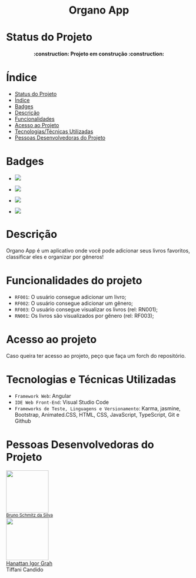 # <h1 align="center">Organo App</h1>

# Status do Projeto
<h4 align="center"> 
    :construction:  Projeto em construção  :construction:
</h4>

# Índice 
* [Status do Projeto](#status-do-projeto)
* [Índice](#índice)
* [Badges](#badges)
* [Descrição](#descrição)
* [Funcionalidades](#funcionalidades-do-projeto)
* [Acesso ao Projeto](#acesso-ao-projeto)
* [Tecnologias/Técnicas Utilizadas](#tecnologias-e-técnicas-utilizadas)
* [Pessoas Desenvolvedoras do Projeto](#pessoas-desenvolvedoras-do-projeto)

# Badges

<ul>
 <li>
  <p align="start">
   <img loading="lazy" src="http://img.shields.io/static/v1?label=Released%20Date&message=September%202024&color=green&style=for-the-badge"/>
  </p>
 </li>
 <li>
  <p align="start">
   <img loading="lazy" src="http://img.shields.io/static/v1?label=Framework&message=Angular&color=red&style=for-the-badge"/>
  </p>
 </li>
 <li>
  <p align="start">
   <img loading="lazy" src="http://img.shields.io/static/v1?label=Test%20Framework.&message=Jasmine&color=violet&style=for-the-badge"/>
  </p>
 </li>
 <li>
  <p align="start">
   <img loading="lazy" src="http://img.shields.io/static/v1?label=Web%20Page%20Lang&message=TS&color=009EDB&style=for-the-badge"/>
  </p>
 </li>
</ul>

# Descrição

<p align="start">Organo App é um aplicativo onde você pode adicionar seus livros favoritos, classificar eles e organizar por gêneros!</p>

# Funcionalidades do projeto

- `RF001`: O usuário consegue adicionar um livro;
- `RF002`: O usuário consegue adicionar um gênero;
- `RF003`: O usuário consegue visualizar os livros (rel: RN001);
- `RN001`: Os livros são visualizados por gênero (rel: RF003);

# Acesso ao projeto

Caso queira ter acesso ao projeto, peço que faça um forch do repositório.

# Tecnologias e Técnicas Utilizadas

- `Framework Web`: Angular
- `IDE Web Front-End`: Visual Studio Code
- `Frameworks de Teste, Linguagens e Versionamento`: Karma, jasmine, Bootstrap, Animated.CSS, HTML, CSS, JavaScript, TypeScript, Git e Github

# Pessoas Desenvolvedoras do Projeto
<div>
  <img loading="lazy" src="https://avatars.githubusercontent.com/u/85579710?v=4" width=115><br><sub><a href="https://github.com/BrunoSchmitz4">Bruno Schmitz da Silva</sub>
</div>
<div>
  <img loading="lazy" src="https://avatars.githubusercontent.com/u/99351672?v=4" width=115><br><sub><a href="https://github.com/hanattan11">Hanattan Igor Grah</sub>
</div>
<div>
  <img loading="lazy" width=115><br><sub><a>Tiffani Candido</sub>
</div>
